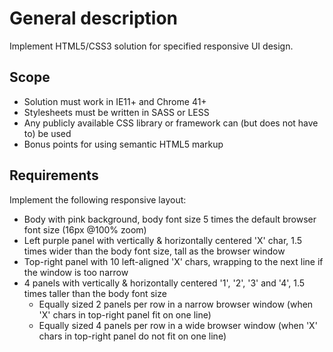# General description
Implement HTML5/CSS3 solution for specified responsive UI design.

## Scope
* Solution must work in IE11+ and Chrome 41+
* Stylesheets must be written in SASS or LESS
* Any publicly available CSS library or framework can (but does not have to) be used
* Bonus points for using semantic HTML5 markup


## Requirements
Implement the following responsive layout:

* Body with pink background, body font size 5 times the default browser font size (16px @100% zoom)
* Left purple panel with vertically & horizontally centered 'X' char, 1.5 times wider than the body font size, tall as the browser window
* Top-right panel with 10 left-aligned 'X' chars, wrapping to the next line if the window is too narrow
* 4 panels with vertically & horizontally centered '1', '2', '3' and '4', 1.5 times taller than the body font size
  * Equally sized 2 panels per row in a narrow browser window (when 'X' chars in top-right panel fit on one line)
  * Equally sized 4 panels per row in a wide browser window (when 'X' chars in top-right panel do not fit on one line)
